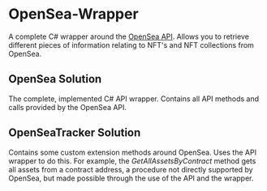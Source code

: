 # OpenSea-Wrapper
A complete C# wrapper around the [OpenSea API](https://docs.opensea.io/reference/api-overview). Allows you to retrieve different pieces of information relating to NFT's and NFT collections from OpenSea.

## OpenSea Solution
The complete, implemented C# API wrapper. Contains all API methods and calls provided by the OpenSea API. 

## OpenSeaTracker Solution
Contains some custom extension methods around OpenSea. Uses the API wrapper to do this. For example, the _GetAllAssetsByContract_ method gets all assets from a contract address, a procedure not directly supported by OpenSea, but made possible through the use of the API and the wrapper.
